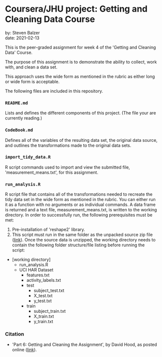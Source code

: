 Coursera/JHU project: Getting and Cleaning Data Course
=======================================================

by: Steven Balzer  
date: 2021-02-13

This is the peer-graded assignment for week 4 of the 'Getting and Cleaning Data' Course.

The purpose of this assignment is to demonstrate the ability to collect, work with, and clean a data set.

This approach uses the wide form as mentioned in the rubric as either long or wide form is acceptable.

The following files are included in this repository.

### `README.md`  
Lists and defines the different components of this project. (The file your are currently reading.)

### `CodeBook.md`  
Defines all of the variables of the resulting data set, the original data source, and outlines the transformations made to the original data sets.

### `import_tidy_data.R`  
R script commands used to import and view the submitted file, 'measurement_means.txt', for this assignment.

### `run_analysis.R`  
R script file that contains all of the transformations needed to recreate the tidy data set in the wide form as mentioned in the rubric. You can either run it as a function with no arguments or as individual commands. A data frame is returned and a text file, measurement_means.txt, is written to the working directory. In order to successfully run, the following prerequisites must be met:

1. Pre-installation of 'reshape2' library.
2. This script must run in the same folder as the unpacked source zip file ([link](https://d396qusza40orc.cloudfront.net/getdata%2Fprojectfiles%2FUCI%20HAR%20Dataset.zip)). Once the source data is unzipped, the working directory needs to contain the following folder structure/file listing before running the script: 
        
- [working directory]
    - run_analysis.R
    - UCI HAR Dataset
        - features.txt
        - activity_labels.txt
        - test
            - subject_test.txt
            - X_test.txt
            - y_test.txt
        - train
            - subject_train.txt
            - X_train.txt
            - y_train.txt


### Citation

- 'Part 6: Getting and Cleaning the Assignment', by David Hood, as posted online ([link](https://thoughtfulbloke.wordpress.com/2015/09/09/getting-and-cleaning-the-assignment/)).

